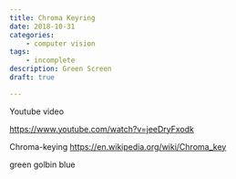 ```yaml
---
title: Chroma Keyring
date: 2018-10-31
categories:
    - computer vision
tags:
    - incomplete
description: Green Screen
draft: true

---
```



Youtube video

https://www.youtube.com/watch?v=jeeDryFxodk



Chroma-keying
https://en.wikipedia.org/wiki/Chroma_key


green golbin
blue
